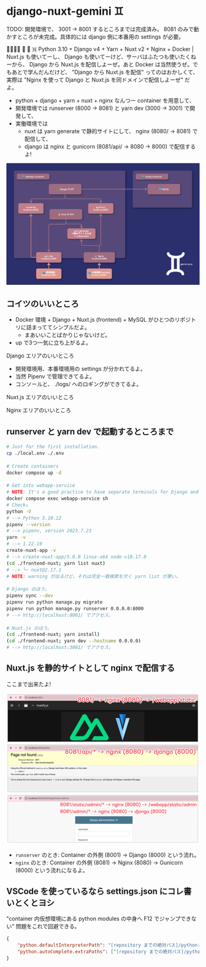 django-nuxt-gemini ♊
===

TODO: 開発環境で、 3001 -> 8001 するところまでは完成済み。
      8081 のみで動かすところが未完成。具体的には django 側に本番用の settings が必要。

✌🏽✌🏽 🐍 🐳 🇳 Python 3.10 + Django v4 + Yarn + Nuxt v2 + Nginx + Docker | Nuxt.js も使いてーし、 Django も使いてーけど、サーバはふたつも使いたくねーから、 Django から Nuxt.js を配信しよーぜ。あと Docker は当然使うぜ。でもあとで学んだんだけど、 "Django から Nuxt.js を配信" ってのはおかしくて、実際は "Nginx を使って Django と Nuxt.js を同ドメインで配信しよーぜ" だよ。

- python + django + yarn + nuxt + nginx なんつー container を用意して、
- 開発環境では runserver (8000 -> 8081) と yarn dev (3000 -> 3001) で開発して、
- 実働環境では
    - nuxt は yarn generate で静的サイトにして、 nginx (8080/ -> 8081) で配信して、
    - django は nginx と gunicorn (8081/api/ -> 8080 -> 8000) で配信するよ!

![](docs/(2023-08-05)overall-view.png)

## コイツのいいところ

- Docker 環境 + Django + Nuxt.js (frontend) + MySQL がひとつのリポジトリに詰まっててシンプルだよ。
    - まあいいことばかりじゃないけど。
- up で3つ一気に立ち上がるよ。

Django エリアのいいところ

- 開発環境用、本番環境用の settings が分かれてるよ。
- 当然 Pipenv で管理できてるよ。
- コンソールと、 ./logs/ へのロギングができてるよ。

Nuxt.js エリアのいいところ

Nginx エリアのいいところ

## runserver と yarn dev で起動するところまで

```bash
# Just for the first installation.
cp ./local.env ./.env

# Create containers
docker compose up -d

# Get into webapp-service
# NOTE: It's a good practice to have separate terminals for Django and Nuxt.js for easier debugging and log tracking.
docker compose exec webapp-service sh
# Check↓
python -V
# --> Python 3.10.12
pipenv --version
# --> pipenv, version 2023.7.23
yarn -v
# --> 1.22.19
create-nuxt-app -v
# --> create-nuxt-app/5.0.0 linux-x64 node-v18.17.0
(cd ./frontend-nuxt; yarn list nuxt)
# --> └─ nuxt@2.17.1
# NOTE: warning が出るけど、それは完全一致検索を欠く yarn list が悪い。

# Django のほう。
pipenv sync --dev
pipenv run python manage.py migrate
pipenv run python manage.py runserver 0.0.0.0:8000
# --> http://localhost:8001/ でアクセス。

# Nuxt.js のほう。
(cd ./frontend-nuxt; yarn install)
(cd ./frontend-nuxt; yarn dev --hostname 0.0.0.0)
# --> http://localhost:3001/ でアクセス。
```

## Nuxt.js を静的サイトとして nginx で配信する

ここまで出来たよ!

![](docs/(2023-08-04)8081-8080-8000-system.png)

- `runserver` のとき: Container の外側 (8001) -> Django (8000) という流れ。
- `nginx` のとき: Container の外側 (8081) -> Nginx (8080) -> Gunicorn (8000) という流れになるよ。

## VSCode を使っているなら settings.json にコレ書いとくとヨシ

"container 内仮想環境にある python modules の中身へ F12 でジャンプできない" 問題をこれで回避できる。

```json
{
    "python.defaultInterpreterPath": "[repository までの絶対パス]/python-packages/virtualenvs/webapp-qv(実際のパス)/bin/python",
    "python.autoComplete.extraPaths": ["[repository までの絶対パス]/python-packages/virtualenvs/webapp-qv(実際のパス)/lib/python3.10/site-packages"],
}
```

